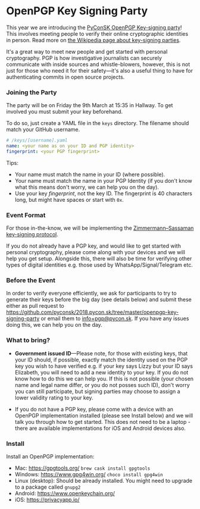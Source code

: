 # OpenPGP Key Signing Party

This year we are introducing the [PyConSK OpenPGP Key-signing party](https://2018.pycon.sk/en/friday/schedule.html)! This involves meeting people to verify their online cryptographic identities in person. Read more on [the Wikipedia page about key-signing parties](https://en.wikipedia.org/wiki/Key_signing_party).

It's a great way to meet new people and get started with personal cryptography. PGP is how investigative journalists can securely communicate with inside sources and whistle-blowers, however, this is not just for those who need it for their safety—it's also a useful thing to have for authenticating commits in open source projects.


### Joining the Party

The party will be on Friday the 9th March at 15:35 in Hallway. To get involved you must submit your key beforehand.

To do so, just create a YAML file in the `keys` directory. The filename should match your GitHub username.

```yaml
# /keys/[username].yaml
name: <your name as on your ID and PGP identity>
fingerprint: <your PGP fingerprint>
```

Tips:

 - Your name must match the name in your ID (where possible).
 - Your name must match the name in your PGP Identity (if you don't know what this means don't worry, we can help you on the day).
 - Use your key _fingerprint_, not the key ID. The fingerprint is 40 characters long, but might have spaces or start with `0x`.


### Event Format

For those in-the-know, we will be implementing the [Zimmermann–Sassaman key-signing protocol](https://en.wikipedia.org/wiki/Zimmermann%E2%80%93Sassaman_key-signing_protocol#Sassaman-Efficient).

If you do not already have a PGP key, and would like to get started with personal cryptography, please come along with your devices and we will help you get setup. Alongside this, there will also be time for verifying other types of digital identities e.g. those used by WhatsApp/Signal/Telegram etc.


### Before the Event

In order to verify everyone efficiently, we ask for participants to try to generate their keys before the big day (see details below) and submit these either as pull request to https://github.com/pyconsk/2018.pycon.sk/tree/master/openpgp-key-signing-party or email them to info+pgp@pycon.sk. If you have any issues doing this, we can help you on the day.

### What to bring?

* **Government issued ID**—Please note, for those with existing keys, that your ID should, if possible, exactly match the identity used on the PGP key you wish to have verified e.g. if your key says Lizzy but your ID says Elizabeth, you will need to add a new identity to your key. If you do not know how to do this we can help you. If this is not possible (your chosen name and legal name differ, or you do not posses such ID), don't worry you can still participate, but signing parties may choose to assign a lower validity rating to your key.

* If you do not have a PGP key, please come with a device with an OpenPGP implementation installed (please see Install below) and we will talk you through how to get started. This does not need to be a laptop - there are available implementations for iOS and Android devices also.

### Install

Install an OpenPGP implementation:

* Mac: https://gpgtools.org/ `brew cask install gpgtools`
* Windows: https://www.gpg4win.org/ `choco install gpg4win`
* Linux (desktop): Should be already installed. You might need to upgrade
  to a package called `gnupg2`
* Android: https://www.openkeychain.org/
* iOS: https://privacyapp.io/
